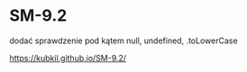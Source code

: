 # SM-9.2

dodać sprawdzenie pod kątem null, undefined, .toLowerCase

https://kubkil.github.io/SM-9.2/